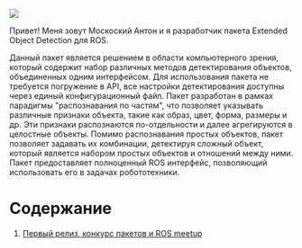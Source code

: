 [<img src="../assets/end.png">](./index.md)

Привет! Меня зовут Москоский Антон и я разработчик пакета Extended Object Detection для ROS.

Данный пакет является решением в области компьютерного зрения, который содержит набор различных методов детектирования объектов, объединенных одним интерфейсом. Для использования пакета не требуется погружение в API, все настройки детектирования доступны через единый конфигурационный файл. Пакет разработан в рамках парадигмы "распознавания по частям", что позволяет указывать различные признаки объекта, такие как образ, цвет, форма, размеры и др. Эти признаки распознаются по-отдельности и далее агрегируются в целостные объекты. Помимо распознавания простых объектов, пакет позволяет задавать их комбинации, детектируя сложный объект, который является набором простых объектов и отношений между ними. Пакет предоставляет полноценный ROS интерфейс, позволяющий использовать его в задачах робототехники.

# Содержание

1. [Первый релиз, конкурс пакетов и ROS meetup](./ru/first_release.md)

